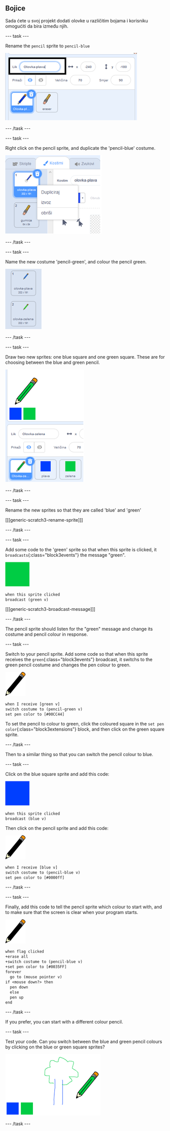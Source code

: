 ## Bojice

Sada ćete u svoj projekt dodati olovke u različitim bojama i korisniku omogućiti da bira između njih.

\--- task \---

Rename the `pencil` sprite to `pencil-blue`

![rename-pencil](images/rename-pencil.png)

\--- /task \---

\--- task \---

Right click on the pencil sprite, and duplicate the 'pencil-blue' costume.

![screenshot](images/paint-blue-duplicate.png)

\--- /task \---

\--- task \---

Name the new costume 'pencil-green', and colour the pencil green.

![screenshot](images/paint-pencil-green.png)

\--- /task \---

\--- task \---

Draw two new sprites: one blue square and one green square. These are for choosing between the blue and green pencil.

![screenshot](images/paint-selectors.png)

\--- /task \---

\--- task \---

Rename the new sprites so that they are called 'blue' and 'green'

[[[generic-scratch3-rename-sprite]]]

\--- /task \---

\--- task \---

Add some code to the 'green' sprite so that when this sprite is clicked, it `broadcasts`{:class="block3events"} the message "green".

![green square](images/green_square.png)

```blocks3
when this sprite clicked
broadcast (green v)
```

[[[generic-scratch3-broadcast-message]]]

\--- /task \---

The pencil sprite should listen for the "green" message and change its costume and pencil colour in response.

\--- task \---

Switch to your pencil sprite. Add some code so that when this sprite receives the `green`{:class="block3events"} broadcast, it switchs to the green pencil costume and changes the pen colour to green.

![pencil](images/pencil.png)

```blocks3
when I receive [green v]
switch costume to (pencil-green v)
set pen color to [#00CC44]
```

To set the pencil to colour to green, click the coloured square in the `set pen color`{:class="block3extensions"} block, and then click on the green square sprite.

\--- /task \---

Then to a similar thing so that you can switch the pencil colour to blue.

\--- task \---

Click on the blue square sprite and add this code:

![blue_square](images/blue_square.png)

```blocks3
when this sprite clicked
broadcast (blue v)
```

Then click on the pencil sprite and add this code:

![pencil](images/pencil.png)

```blocks3
when I receive [blue v]
switch costume to (pencil-blue v)
set pen color to [#0000ff]
```

\--- /task \---

\--- task \---

Finally, add this code to tell the pencil sprite which colour to start with, and to make sure that the screen is clear when your program starts.

![pencil](images/pencil.png)

```blocks3
when flag clicked
+erase all
+switch costume to (pencil-blue v)
+set pen color to [#0035FF]
forever
  go to (mouse pointer v)
if <mouse down?> then
  pen down
  else
  pen up
end
```

\--- /task \---

If you prefer, you can start with a different colour pencil.

\--- task \---

Test your code. Can you switch between the blue and green pencil colours by clicking on the blue or green square sprites?

![screenshot](images/paint-pens-test.png)

\--- /task \---